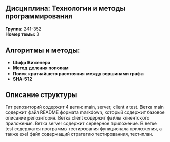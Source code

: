 ## Дисциплина: Технологии и методы программирования  
**Группа:** 241-352  
**Номер темы:** 3

## Алгоритмы и методы:
- **Шифр Виженера**  
- **Метод деления пополам**  
- **Поиск кратчайшего расстояния между вершинами графа**
- **SHA-512**
## Описание структуры
Гит репозиторий содержит 4 ветки: main, server, client и test. Ветка main содержит файл README формата markdown, который содержит базовое описание репозитория. Ветка client содержит файлы клиентского приложения. Ветка server содержит серверное приложение.  В ветке test содержатся программы тестирования функционала приложения, а также exel файл содержащий стратегию тестированиия, тест-план.
